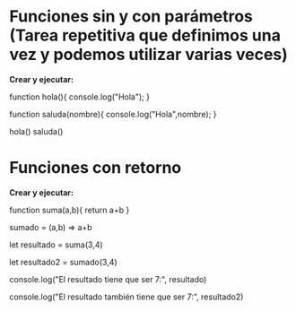 # Funciones sin y con parámetros (Tarea repetitiva que definimos una vez y podemos utilizar varias veces)
**Crear y ejecutar:**

function hola(){
  console.log("Hola");
}

function saluda(nombre){
  console.log("Hola",nombre);
}

hola()
saluda()

# Funciones con retorno
**Crear y ejecutar:**

function suma(a,b){
  return a+b
}

sumado = (a,b) => a+b

let resultado = suma(3,4)

let resultado2 = sumado(3,4)

console.log("El resultado tiene que ser 7:", resultado)

console.log("El resultado también tiene que ser 7:", resultado2)


